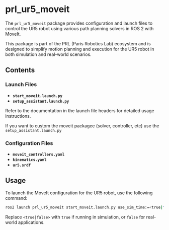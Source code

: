 # prl_ur5_moveit

The `prl_ur5_moveit` package provides configuration and launch files to control the UR5 robot using various path planning solvers in ROS 2 with MoveIt.

This package is part of the PRL (Paris Robotics Lab) ecosystem and is designed to simplify motion planning and execution for the UR5 robot in both simulation and real-world scenarios.

## Contents

### Launch Files
- **`start_moveit.launch.py`**  
- **`setup_assistant.launch.py`**  


Refer to the documentation in the launch file headers for detailed usage instructions.

If you want to custom the moveit packagee (solver, controller, etc) use the `setup_assistant.launch.py`

### Configuration Files
- **`moveit_controllers.yaml`**  
- **`kinematics.yaml`**  
- **`ur5.srdf`**

## Usage

To launch the MoveIt configuration for the UR5 robot, use the following command:

```bash
ros2 launch prl_ur5_moveit start_moveit.launch.py use_sim_time:=<true|false>
```
Replace `<true|false>` with `true` if running in simulation, or `false` for real-world applications.
